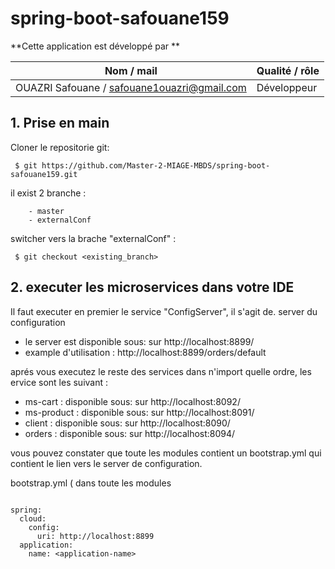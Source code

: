 # spring-boot-safouane159

**Cette application est développé par  **

| **Nom / mail**                               |  **Qualité / rôle**        |
|----------------------------------------------|----------------------------|
| OUAZRI Safouane / safouane1ouazri@gmail.com  | Développeur                |


## 1. Prise en main 

Cloner le repositorie git: 

```shell
 $ git https://github.com/Master-2-MIAGE-MBDS/spring-boot-safouane159.git

```

il exist 2 branche : 

        - master
        - externalConf
  
  
switcher vers la brache "externalConf" : 

```shell
 $ git checkout <existing_branch>

```

## 2. executer les microservices dans votre IDE

Il faut executer en premier le service "ConfigServer", il s'agit de. server du configuration

 - le server est disponible sous: sur http://localhost:8899/ 
 - example d'utilisation :  http://localhost:8899/orders/default
 
 
aprés vous executez le reste des services dans n'import quelle ordre, les ervice sont les suivant :

- ms-cart :     disponible sous: sur http://localhost:8092/ 
- ms-product :  disponible sous: sur http://localhost:8091/ 
- client :      disponible sous: sur http://localhost:8090/ 
- orders :      disponible sous: sur http://localhost:8094/

vous pouvez constater que toute les modules contient un bootstrap.yml qui contient le lien vers le server de configuration.

bootstrap.yml ( dans toute les modules

```shell

spring:
  cloud:
    config:
      uri: http://localhost:8899 
  application:
    name: <application-name>
    
```
 
